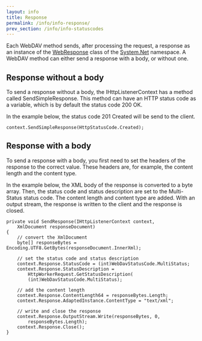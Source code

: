 ```yaml
---
layout: info
title: Response
permalink: /info/info-response/
prev_section: /info/info-statuscodes
---
```


Each WebDAV method sends, after processing the request, a response as an instance of the [WebResponse][1] class of the [System.Net][2] namespace.
A WebDAV method can either send a response with a body, or without one.

## Response without a body ##

To send a response without a body, the IHttpListenerContext has a method called SendSimpleResponse.
This method can have an HTTP status code as a variable, which is by default the status code 200 OK.

In the example below, the status code 201 Created will be send to the client.

    context.SendSimpleResponse(HttpStatusCode.Created);

## Response with a body ##

To send a response with a body, you first need to set the headers of the response to the correct value. These headers are, for example, the content length and the content type.

In the example below, the XML body of the response is converted to a byte array. Then, the status code and status description are set to the Multi-Status status code.
The content length and content type are added. With an output stream, the response is written to the client and the response is closed.

    private void SendResponse(IHttpListenerContext context,
        XmlDocument responseDocument)
    {
        // convert the XmlDocument
        byte[] responseBytes = Encoding.UTF8.GetBytes(responseDocument.InnerXml);

        // set the status code and status description
        context.Response.StatusCode = (int)WebDavStatusCode.MultiStatus;
        context.Response.StatusDescription =
            HttpWorkerRequest.GetStatusDescription(
            (int)WebDavStatusCode.MultiStatus);

        // add the content length
        context.Response.ContentLength64 = responseBytes.Length;
        context.Response.AdaptedInstance.ContentType = "text/xml";

        // write and close the response
        context.Response.OutputStream.Write(responseBytes, 0,
            responseBytes.Length);
        context.Response.Close();
    }

  [1]: http://msdn.microsoft.com/en-us/library/system.net.webresponse.aspx
  [2]: http://msdn.microsoft.com/en-us/library/system.net.aspx
